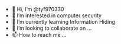 - 👋 Hi, I’m @tyf970330
- 👀 I’m interested in computer security
- 🌱 I’m currently learning Information Hiding
- 💞️ I’m looking to collaborate on ...
- 📫 How to reach me ...

<!---
tyf970330/tyf970330 is a ✨ special ✨ repository because its `README.md` (this file) appears on your GitHub profile.
You can click the Preview link to take a look at your changes.
--->

